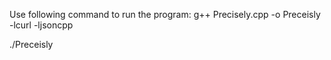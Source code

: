 Use following command to run the program:
g++ Precisely.cpp -o Preceisly -lcurl -ljsoncpp

./Preceisly
